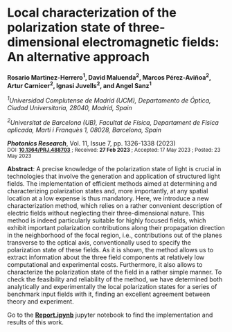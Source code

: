 # Local characterization of the polarization state of three-dimensional electromagnetic fields: An alternative approach

**Rosario Martinez-Herrero<sup>1</sup>, David Maluenda<sup>2</sup>, Marcos Pérez-Aviñoa<sup>2</sup>, Artur Carnicer<sup>2</sup>, Ignasi Juvells<sup>2</sup>, and Angel Sanz<sup>1</sup>**

*<sup>1</sup>Universidad Complutense de Madrid (UCM), Departamento de Óptica, Ciudad Universitaria, 28040, Madrid,
Spain*

*<sup>2</sup>Universitat de Barcelona (UB), Facultat de Física, Departament de Física aplicada, Martí i Franquès 1, 08028,
Barcelona, Spain*

***Photonics Research***, Vol. 11, Issue 7, pp. 1326-1338 (2023) <br>
<sub>DOI: [**10.1364/PRJ.488703**](https://opg.optica.org/prj/upcoming_pdf.cfm?id=488703) ; Received: **27 Feb 2023** ; Accepted: 17 May 2023 ; Posted: 23 May 2023</sub>

**Abstract**: A precise knowledge of the polarization state of light is crucial in technologies that involve the generation and application of structured light fields. The implementation of efficient methods aimed at determining and characterizing polarization states and, more importantly, at any spatial location at a low expense is thus mandatory. Here, we introduce a new characterization method, which relies on a rather convenient description of electric fields without neglecting their three-dimensional nature. This method is indeed particularly suitable for highly focused fields, which exhibit important polarization contributions along their propagation direction in the neighborhood of the focal region, i.e., contributions out of the planes transverse to the optical axis, conventionally used to specify the polarization state of these fields. As it is shown, the method allows us to extract information about the three field components at relatively low computational and experimental costs. Furthermore, it also allows to characterize the polarization state of the field in a rather simple manner. To check the feasibility and reliability of the method, we have determined both analytically and experimentally the local polarization states for a series of benchmark input fields with it, finding an excellent agreement between theory and experiment.

Go to the [**Report.ipynb**](https://github.com/WavefrontEngUB/localStokes/blob/master/Report.ipynb) jupyter notebook to find the implementation and results of this work.
